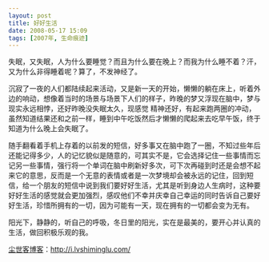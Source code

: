 ```yaml
---
layout: post
title: 好好生活
date: 2008-05-17 15:09
tags: [2007年, 生命痕迹]
---
```

失眠，又失眠，人为什么要睡觉？而且为什么要在晚上？而我为什么睡不着？汗，又为什么非得睡着呢？算了，不发神经了。

沉寂了一夜的人们都陆续起来活动，又是新一天的开始，懒懒的躺在床上，听着外边的响动，想像着当时的场景与场景下人们的样子，昨晚的梦又浮现在脑中，梦与现实永远相悖，还好昨晚没失眠太久，现感觉 精神还好，有起来跑两圈的冲动，虽然知道结果还和之前一样，睡到中午吃饭然后才懒懒的爬起来去吃早午饭，终于知道为什么晚上会失眠了。

随手翻看着手机上存着的以前发的短信，好多事又在脑中跑了一圈，不知过些年后还能记得多少，人的记忆貌似是随意的，可其实不是，它会选择记住一些事情而忘记另一些事情，强行将一个单词在脑中刷新好多次，可下次再碰到时还是会想不起来它的意思，反而是一个无意的表情或者是一次梦境却会被永远的记住，回到短信，给一个朋友的短信中说到我们要好好生活，尤其是听到身边人生病时，这种要好好生活的感觉就会更加强烈，感叹他们不幸并庆幸自己幸运的同时告诉自己要好好生活，珍惜所拥有的一切，因为可能有一天，现在拥有的一切都会变为无有。

阳光下，静静的，听自己的呼吸，冬日里的阳光，实在是最美的，要开心并认真的生活，做回积极乐观的我。

<a href="http://i.lvshiminglu.com/">尘世客博客</a>：<a href="http://i.lvshiminglu.com/">http://i.lvshiminglu.com/</a>


